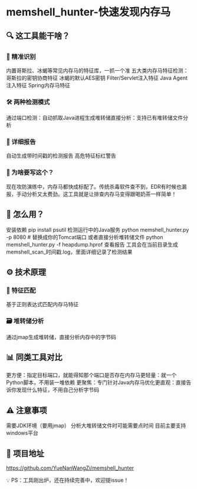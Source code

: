 # memshell_hunter-快速发现内存马

## 🔍 这工具能干啥？
### 🎯 精准识别
内置哥斯拉、冰蝎等常见内存马的特征库，一抓一个准
五大类内存马特征检测：
哥斯拉的密钥协商特征
冰蝎的默认AES密钥
Filter/Servlet注入特征
Java Agent注入特征
Spring内存马特征
### 🛠️ 两种检测模式
​​通过端口检测​​：自动抓取Java进程生成堆转储
​​直接分析​​：支持已有堆转储文件分析
### 📝 详细报告
自动生成带时间戳的检测报告
高危特征标红警告
### 🤔 为啥要写这个？
现在攻防演练中，内存马都快成标配了。传统杀毒软件查不到，EDR有时候也漏报，手动分析又太费劲。这工具就是让排查内存马变得跟喝奶茶一样简单！

## 🚀 怎么用？
安装依赖
pip install psutil
检测运行中的Java服务
python memshell_hunter.py -p 8080  # 替换成你的Tomcat端口
或者直接分析堆转储文件
python memshell_hunter.py -f heapdump.hprof
查看报告
工具会在当前目录生成memshell_scan_时间戳.log，里面详细记录了检测结果

## ⚙️ 技术原理
### 🔎 特征匹配
基于正则表达式匹配内存马特征

### 🗃️ 堆转储分析
通过jmap生成堆转储，直接分析内存中的字节码

## 📊 同类工具对比

​​更方便：指定目标端口，就能得知那个端口是否存在内存马
​​更轻量​​：就一个Python脚本，不用装一堆依赖
​​更聚焦​​：专门针对Java内存马优化
​​更直观​​：直接告诉你发现什么特征，不用自己分析字节码


## ⚠️ 注意事项
需要JDK环境（要用jmap）
分析大堆转储文件时可能需要点时间
目前主要支持windows平台

## 🔗 项目地址
https://github.com/YueNanWangZi/memshell_hunter

💡 ​​PS​​：工具刚出炉，还在持续完善中，欢迎提issue！

